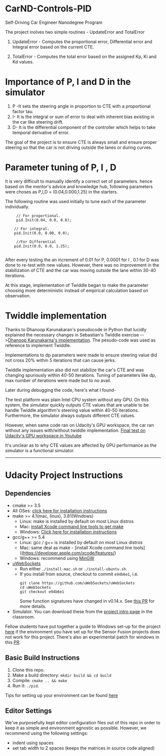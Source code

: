 # CarND-Controls-PID
Self-Driving Car Engineer Nanodegree Program

The project inolves two simple routines - UpdateError and TotalError

1. UpdateError - Computes the proportional error, Differential error and Integral error based on the current CTE.

2. TotalError - Computes the total error based on the assigned Kp, Ki and Kd values.

# Importance of P, I and D in the simulator
1. P -It sets the steering angle in proportion to CTE with a proportional factor tau.
2. I- It is the integral or sum of error to deal with inherent bias existing in the car like steering drift.
3. D- It is the differential component of the controller which helps to take temporal derivative of error.


The goal of the project is to ensure CTE is always small and ensure proper steering so that the car is not driving outside the lanes or during curves.
# Parameter tuning of P, I , D

It is very difficult to manually identify a correct set of parameters. hence based on the mentor's advice and knowledge hub, following parameters were choses as P,I,D = (0.04,0.000,1.25) in the starters.

The following routine was used initially to tune each of the parameter individually. 
```
     // For proportional.
     pid.Init(0.04, 0.0, 0.0);

    // For integral.
    pid.Init(0.0, 0.00, 0.0);
     
     //For Differential
    pid.Init(0.0, 0.0, 1.25);
    
```
After every testing the an increment of 0.01 for P, 0.0001 for I , 0.1 for D was done to re-test with new values. However, there was no improvement in the stabilization of CTE and the car was moving outside the lane within 30-40 iterations.

At this stage, implementation of Twiddle began to make the parameter choosing more deterministic instead of empirical calculation based on observation.


# Twiddle implementation

Thanks to Dhanoop Karunakaran's pseudocode in Python that lucidly explained the necessary changes in Sebastian's Twiddle exercise -->[Dhanoop Karunakarna's implementation](https://medium.com/intro-to-artificial-intelligence/pid-controller-udacitys-self-driving-car-nanodegree-c4fd15bdc981). The pesudo-code was used as reference to implement Twiddle.

Implementations to dp parameters were made to ensure steering value did not cross 20% within 5 iterations that can cause jerks. 

Twiddle implementation also did not stabilize the car's CTE and was changing spuriously within 40-50 iterations. Tuning of parameters like dp, max number of iterations were made but to no avail.

Later during debugging the code, here's what I found-

The test platform was plain Intel CPU system without any GPU. On this system, the simulator quickly outputs CTE values that are unable to be handle  Twiddle algorithm's steering value within 40-50 iterations. Furthermore, the simulator always outputs different CTE values.

However, when same code ran on Udacity's GPU workspace, the car ran without any issues with/without twiddle implementation. [Final test  on Udacity's GPU workspace in Youtube](https://youtu.be/79NAOetFv48)

It's unclear as to why CTE values are affected by GPU performance as the simulator is a functional simulator.



---
# Udacity Project Instructions
## Dependencies

* cmake >= 3.5
 * All OSes: [click here for installation instructions](https://cmake.org/install/)
* make >= 4.1(mac, linux), 3.81(Windows)
  * Linux: make is installed by default on most Linux distros
  * Mac: [install Xcode command line tools to get make](https://developer.apple.com/xcode/features/)
  * Windows: [Click here for installation instructions](http://gnuwin32.sourceforge.net/packages/make.htm)
* gcc/g++ >= 5.4
  * Linux: gcc / g++ is installed by default on most Linux distros
  * Mac: same deal as make - [install Xcode command line tools]((https://developer.apple.com/xcode/features/)
  * Windows: recommend using [MinGW](http://www.mingw.org/)
* [uWebSockets](https://github.com/uWebSockets/uWebSockets)
  * Run either `./install-mac.sh` or `./install-ubuntu.sh`.
  * If you install from source, checkout to commit `e94b6e1`, i.e.
    ```
    git clone https://github.com/uWebSockets/uWebSockets 
    cd uWebSockets
    git checkout e94b6e1
    ```
    Some function signatures have changed in v0.14.x. See [this PR](https://github.com/udacity/CarND-MPC-Project/pull/3) for more details.
* Simulator. You can download these from the [project intro page](https://github.com/udacity/self-driving-car-sim/releases) in the classroom.

Fellow students have put together a guide to Windows set-up for the project [here](https://s3-us-west-1.amazonaws.com/udacity-selfdrivingcar/files/Kidnapped_Vehicle_Windows_Setup.pdf) if the environment you have set up for the Sensor Fusion projects does not work for this project. There's also an experimental patch for windows in this [PR](https://github.com/udacity/CarND-PID-Control-Project/pull/3).

## Basic Build Instructions

1. Clone this repo.
2. Make a build directory: `mkdir build && cd build`
3. Compile: `cmake .. && make`
4. Run it: `./pid`. 

Tips for setting up your environment can be found [here](https://classroom.udacity.com/nanodegrees/nd013/parts/40f38239-66b6-46ec-ae68-03afd8a601c8/modules/0949fca6-b379-42af-a919-ee50aa304e6a/lessons/f758c44c-5e40-4e01-93b5-1a82aa4e044f/concepts/23d376c7-0195-4276-bdf0-e02f1f3c665d)

## Editor Settings

We've purposefully kept editor configuration files out of this repo in order to
keep it as simple and environment agnostic as possible. However, we recommend
using the following settings:

* indent using spaces
* set tab width to 2 spaces (keeps the matrices in source code aligned)



